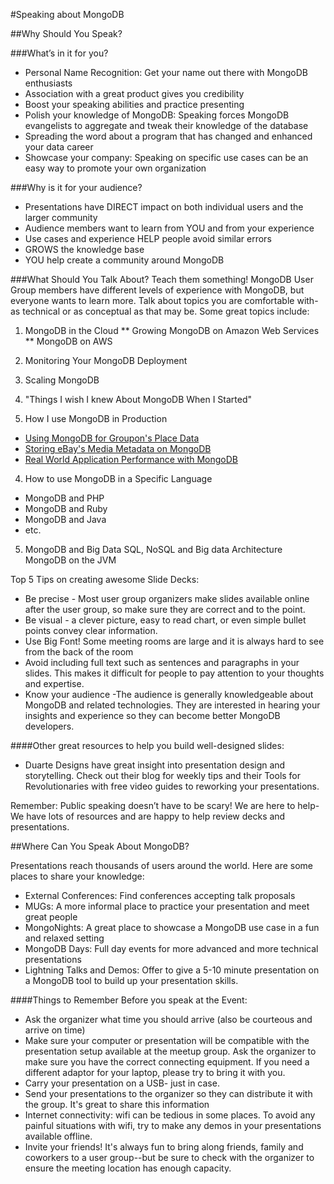 #Speaking about MongoDB

##Why Should You Speak? 

###What’s in it for you? 

* Personal Name Recognition: Get your name out there with MongoDB enthusiasts
* Association with a great product gives you credibility 
* Boost your speaking abilities and practice presenting
* Polish your knowledge of MongoDB: Speaking forces MongoDB evangelists to aggregate and tweak their knowledge of the database 
* Spreading the word about a program that has changed and enhanced your data career
* Showcase your company: Speaking on specific use cases can be an easy way to promote your own organization

###Why is it for your audience?

* Presentations have DIRECT impact on both individual users and the larger community
* Audience members want to learn from YOU and from your experience
* Use cases and experience HELP people avoid similar errors
* GROWS the knowledge base 
* YOU help create a community around MongoDB

###What Should You Talk About?
Teach them something! MongoDB User Group members have different levels of experience with MongoDB, but everyone wants to learn more. Talk about topics you are comfortable with- as technical or as conceptual as that may be. 
Some great topics include:
1. MongoDB in the Cloud
** Growing MongoDB on Amazon Web Services
** MongoDB on AWS
2. Monitoring Your MongoDB Deployment
3. Scaling MongoDB
4. "Things I wish I knew About MongoDB When I Started"


3. How I use MongoDB in Production

* [Using MongoDB for Groupon's Place Data](http://www.mongodb.com/presentations/using-mongodb-groupons-place-data)
* [Storing eBay's Media Metadata on MongoDB](http://www.mongodb.com/presentations/storing-ebays-media-metadata-mongodb-0)
* [Real World Application Performance with MongoDB](http://www.mongodb.com/presentations/real-world-application-performance-mongodb)

4. How to use MongoDB in a Specific Language

* MongoDB and PHP
* MongoDB and Ruby 
* MongoDB and Java 
* etc. 

5. MongoDB and Big Data
SQL, NoSQL and Big data Architecture 
MongoDB on the JVM

Top 5 Tips on creating awesome Slide Decks:

* Be precise - Most user group organizers make slides available online after the user group, so make sure they are correct and to the point.
* Be visual - a clever picture, easy to read chart, or even simple bullet points convey clear information.
* Use Big Font! Some meeting rooms are large and it is always hard to see from the back of the room
* Avoid including full text such as sentences and paragraphs in your slides. This makes it difficult for people to pay attention to your thoughts and expertise. 
* Know your audience -The audience is generally knowledgeable about MongoDB and related technologies. They are interested in hearing your insights and experience so they can become better MongoDB developers.

####Other great resources to help you build well-designed slides: 

* Duarte Designs have great insight into presentation design and storytelling. Check out their blog for weekly tips and their Tools for Revolutionaries with free video guides to reworking your presentations.

Remember: Public speaking doesn’t have to be scary! We are here to help- We have lots of resources and are happy to help review decks and presentations.


##Where Can You Speak About MongoDB?

Presentations reach thousands of users around the world. Here are some places to share your knowledge: 

* External Conferences: Find conferences accepting talk proposals 
* MUGs: A more informal place to practice your presentation and meet great people
* MongoNights: A great place to showcase a MongoDB use case in a fun and relaxed setting
* MongoDB Days: Full day events for more advanced and more technical presentations
* Lightning Talks and Demos: Offer to give a 5-10 minute presentation on a MongoDB tool to build up your presentation skills.

####Things to Remember Before you speak at the Event:

* Ask the organizer what time you should arrive (also be courteous and arrive on time)
* Make sure your computer or presentation will be compatible with the presentation setup available at the meetup group. Ask the organizer to make sure you have the correct connecting equipment. If you need a different adaptor for your laptop, please try to bring it with you.
* Carry your presentation on a USB- just in case.
* Send your presentations to the organizer so they can distribute it with the group. It's great to share this information
* Internet connectivity: wifi can be tedious in some places. To avoid any painful situations with wifi, try to make any demos in your presentations available offline.
* Invite your friends! It's always fun to bring along friends, family and coworkers to a user group--but be sure to check with the organizer to ensure the meeting location has enough capacity.
